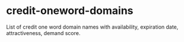 # credit-oneword-domains
List of credit one word domain names with availability, expiration date, attractiveness, demand score.
